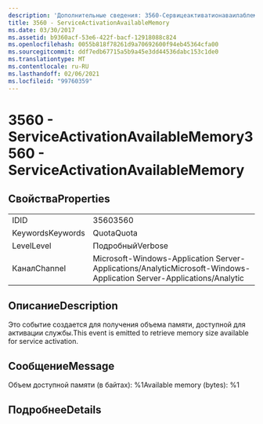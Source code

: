 ```yaml
---
description: 'Дополнительные сведения: 3560-Сервицеактиватионаваилаблемемори'
title: 3560 - ServiceActivationAvailableMemory
ms.date: 03/30/2017
ms.assetid: b9360acf-53e6-422f-bacf-12918088c824
ms.openlocfilehash: 0055b818f78261d9a70692600f94eb45364cfa00
ms.sourcegitcommit: ddf7edb67715a5b9a45e3dd44536dabc153c1de0
ms.translationtype: MT
ms.contentlocale: ru-RU
ms.lasthandoff: 02/06/2021
ms.locfileid: "99760359"
---
```

# <a name="3560---serviceactivationavailablememory"></a><span data-ttu-id="abdf1-103">3560 - ServiceActivationAvailableMemory</span><span class="sxs-lookup"><span data-stu-id="abdf1-103">3560 - ServiceActivationAvailableMemory</span></span>

## <a name="properties"></a><span data-ttu-id="abdf1-104">Свойства</span><span class="sxs-lookup"><span data-stu-id="abdf1-104">Properties</span></span>  
  
|||  
|-|-|  
|<span data-ttu-id="abdf1-105">ID</span><span class="sxs-lookup"><span data-stu-id="abdf1-105">ID</span></span>|<span data-ttu-id="abdf1-106">3560</span><span class="sxs-lookup"><span data-stu-id="abdf1-106">3560</span></span>|  
|<span data-ttu-id="abdf1-107">Keywords</span><span class="sxs-lookup"><span data-stu-id="abdf1-107">Keywords</span></span>|<span data-ttu-id="abdf1-108">Quota</span><span class="sxs-lookup"><span data-stu-id="abdf1-108">Quota</span></span>|  
|<span data-ttu-id="abdf1-109">Level</span><span class="sxs-lookup"><span data-stu-id="abdf1-109">Level</span></span>|<span data-ttu-id="abdf1-110">Подробный</span><span class="sxs-lookup"><span data-stu-id="abdf1-110">Verbose</span></span>|  
|<span data-ttu-id="abdf1-111">Канал</span><span class="sxs-lookup"><span data-stu-id="abdf1-111">Channel</span></span>|<span data-ttu-id="abdf1-112">Microsoft-Windows-Application Server-Applications/Analytic</span><span class="sxs-lookup"><span data-stu-id="abdf1-112">Microsoft-Windows-Application Server-Applications/Analytic</span></span>|  
  
## <a name="description"></a><span data-ttu-id="abdf1-113">Описание</span><span class="sxs-lookup"><span data-stu-id="abdf1-113">Description</span></span>  

 <span data-ttu-id="abdf1-114">Это событие создается для получения объема памяти, доступной для активации службы.</span><span class="sxs-lookup"><span data-stu-id="abdf1-114">This event is emitted to retrieve memory size available for service activation.</span></span>  
  
## <a name="message"></a><span data-ttu-id="abdf1-115">Сообщение</span><span class="sxs-lookup"><span data-stu-id="abdf1-115">Message</span></span>  

 <span data-ttu-id="abdf1-116">Объем доступной памяти (в байтах): %1</span><span class="sxs-lookup"><span data-stu-id="abdf1-116">Available memory (bytes): %1</span></span>  
  
## <a name="details"></a><span data-ttu-id="abdf1-117">Подробнее</span><span class="sxs-lookup"><span data-stu-id="abdf1-117">Details</span></span>
